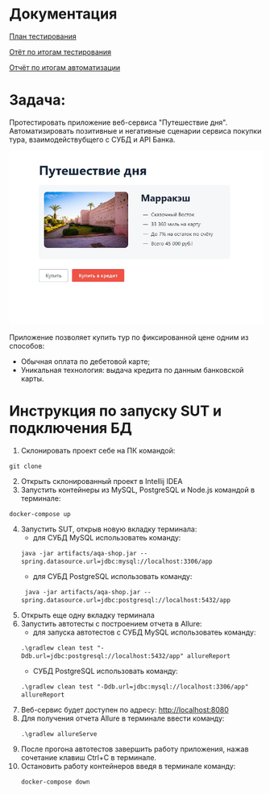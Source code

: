 # Документация
[План тестирования](https://github.com/Mikhaylov-QA61/Diplom/blob/main/documentation/Plan.md)

[Отёт по итогам тестирования](https://github.com/Mikhaylov-QA61/Diplom/blob/main/documentation/Report.md)

[Отчёт по итогам автоматизации](https://github.com/Mikhaylov-QA61/Diplom/blob/main/documentation/Summary.md)

# Задача:

Протестировать приложение веб-сервиса "Путешествие дня". Автоматизировать позитивные и негативные сценарии сервиса покупки тура, взаимодействубщего с СУБД и API Банка.

![Service](https://github.com/Mikhaylov-QA61/Diplom/blob/main/documentation/Service.jpg)

Приложение позволяет купить тур по фиксированной цене одним из способов:
* Обычная оплата по дебетовой карте;
* Уникальная технология: выдача кредита по данным банковской карты.

# Инструкция по запуску SUT  и подключения БД

1. Склонировать проект себе на ПК командой:
```
git clone
```
2. Открыть склонированный проект в Intellij IDEA
3. Запустить контейнеры из MySQL, PostgreSQL и Node.js командой в терминале:
```
docker-compose up
```
4. Запустить SUT, открыв новую вкладку терминала:
    * для СУБД MySQL использоватеь команду:
    ```
    java -jar artifacts/aqa-shop.jar --spring.datasource.url=jdbc:mysql://localhost:3306/app
    ```
    * для СУБД PostgreSQL использовать команду:
    ```
     java -jar artifacts/aqa-shop.jar --spring.datasource.url=jdbc:postgresql://localhost:5432/app
    ```
5. Открыть еще одну вкладку терминала 
6. Запустить автотесты с построением отчета в Allure:
    * для запуска автотестов с СУБД MySQL использоватеь команду:
    ```
    .\gradlew clean test "-Ddb.url=jdbc:postgresql://localhost:5432/app" allureReport
    ```
    * СУБД PostgreSQL использовать команду:
    ```
    .\gradlew clean test "-Ddb.url=jdbc:mysql://localhost:3306/app" allureReport
    ```
7. Веб-сервис будет доступен по адресу: [http://localhost:8080](http://localhost:8080/)
8. Для получения отчета Allure в терминале ввести команду:
    ```
    .\gradlew allureServe
    ```
9. После прогона автотестов завершить работу приложения, нажав сочетание клавиш Ctrl+C  в терминале.
10. Остановить работу контейнеров введя в терминале команду:
    ```
    docker-compose down
    ```
